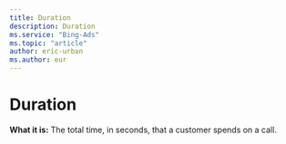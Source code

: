 ```yaml
---
title: Duration
description: Duration
ms.service: "Bing-Ads"
ms.topic: "article"
author: eric-urban
ms.author: eur
---
```


# Duration

**What it is:**     The total time, in seconds, that a customer spends on a call.


